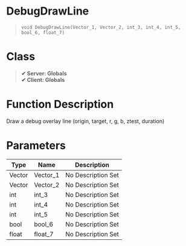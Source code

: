 # DebugDrawLine
> `void DebugDrawLine(Vector_1, Vector_2, int_3, int_4, int_5, bool_6, float_7)`
# Class
> __✔ Server: Globals__  
> __✔ Client: Globals__  
# Function Description
Draw a debug overlay line (origin, target, r, g, b, ztest, duration)
# Parameters
Type|Name|Description
--|--|--
Vector|Vector_1|No Description Set
Vector|Vector_2|No Description Set
int|int_3|No Description Set
int|int_4|No Description Set
int|int_5|No Description Set
bool|bool_6|No Description Set
float|float_7|No Description Set
